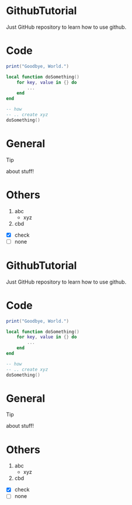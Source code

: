 # GithubTutorial
Just GitHub repository to learn how to use
github.

# Code
```lua
print("Goodbye, World.")

local function doSomething()
    for key, value in {} do
        ...
    end
end

-- how
-- .. create xyz
doSomething()
```
# General

> [!TIP]
> about stuff!

# Others

1. abc
   - xyz
2. cbd

- [x] check
- [ ] none

# GithubTutorial
Just GitHub repository to learn how to use
github.

# Code
```lua
print("Goodbye, World.")

local function doSomething()
    for key, value in {} do
        ...
    end
end

-- how
-- .. create xyz
doSomething()
```
# General

> [!TIP]
> about stuff!

# Others

1. abc
   - xyz
2. cbd

- [x] check
- [ ] none